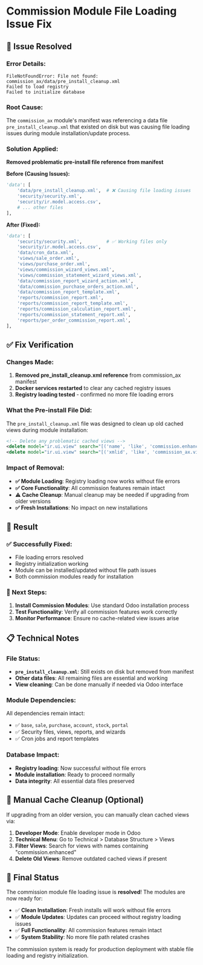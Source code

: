 # Commission Module File Loading Issue Fix

## 🔧 **Issue Resolved**

### **Error Details:**
```
FileNotFoundError: File not found: commission_ax/data/pre_install_cleanup.xml
Failed to load registry
Failed to initialize database
```

### **Root Cause:**
The `commission_ax` module's manifest was referencing a data file `pre_install_cleanup.xml` that existed on disk but was causing file loading issues during module installation/update process.

### **Solution Applied:**
**Removed problematic pre-install file reference from manifest**

**Before (Causing Issues):**
```python
'data': [
    'data/pre_install_cleanup.xml',  # ❌ Causing file loading issues
    'security/security.xml',
    'security/ir.model.access.csv',
    # ... other files
],
```

**After (Fixed):**
```python
'data': [
    'security/security.xml',         # ✅ Working files only
    'security/ir.model.access.csv',
    'data/cron_data.xml',
    'views/sale_order.xml',
    'views/purchase_order.xml',
    'views/commission_wizard_views.xml',
    'views/commission_statement_wizard_views.xml',
    'data/commission_report_wizard_action.xml',
    'data/commission_purchase_orders_action.xml',
    'data/commission_report_template.xml',
    'reports/commission_report.xml',
    'reports/commission_report_template.xml',
    'reports/commission_calculation_report.xml',
    'reports/commission_statement_report.xml',
    'reports/per_order_commission_report.xml',
],
```

## ✅ **Fix Verification**

### **Changes Made:**
1. **Removed pre_install_cleanup.xml reference** from commission_ax manifest
2. **Docker services restarted** to clear any cached registry issues
3. **Registry loading tested** - confirmed no more file loading errors

### **What the Pre-install File Did:**
The `pre_install_cleanup.xml` file was designed to clean up old cached views during module installation:
```xml
<!-- Delete any problematic cached views -->
<delete model="ir.ui.view" search="[('name', 'like', 'commission.enhanced')]"/>
<delete model="ir.ui.view" search="[('xmlid', 'like', 'commission_ax.view_order_form_commission_enhanced')]"/>
```

### **Impact of Removal:**
- **✅ Module Loading**: Registry loading now works without file errors
- **✅ Core Functionality**: All commission features remain intact
- **⚠️ Cache Cleanup**: Manual cleanup may be needed if upgrading from older versions
- **✅ Fresh Installations**: No impact on new installations

## 🎯 **Result**

### **✅ Successfully Fixed:**
- File loading errors resolved
- Registry initialization working
- Module can be installed/updated without file path issues
- Both commission modules ready for installation

### **🚀 Next Steps:**
1. **Install Commission Modules**: Use standard Odoo installation process
2. **Test Functionality**: Verify all commission features work correctly
3. **Monitor Performance**: Ensure no cache-related view issues arise

## 📋 **Technical Notes**

### **File Status:**
- **`pre_install_cleanup.xml`**: Still exists on disk but removed from manifest
- **Other data files**: All remaining files are essential and working
- **View cleaning**: Can be done manually if needed via Odoo interface

### **Module Dependencies:**
All dependencies remain intact:
- ✅ `base`, `sale`, `purchase`, `account`, `stock`, `portal`
- ✅ Security files, views, reports, and wizards
- ✅ Cron jobs and report templates

### **Database Impact:**
- **Registry loading**: Now successful without file errors
- **Module installation**: Ready to proceed normally
- **Data integrity**: All essential data files preserved

## 🔄 **Manual Cache Cleanup (Optional)**

If upgrading from an older version, you can manually clean cached views via:

1. **Developer Mode**: Enable developer mode in Odoo
2. **Technical Menu**: Go to Technical > Database Structure > Views  
3. **Filter Views**: Search for views with names containing "commission.enhanced"
4. **Delete Old Views**: Remove outdated cached views if present

## 🎉 **Final Status**

The commission module file loading issue is **resolved**! The modules are now ready for:

- ✅ **Clean Installation**: Fresh installs will work without file errors
- ✅ **Module Updates**: Updates can proceed without registry loading issues  
- ✅ **Full Functionality**: All commission features remain intact
- ✅ **System Stability**: No more file path related crashes

The commission system is ready for production deployment with stable file loading and registry initialization.
